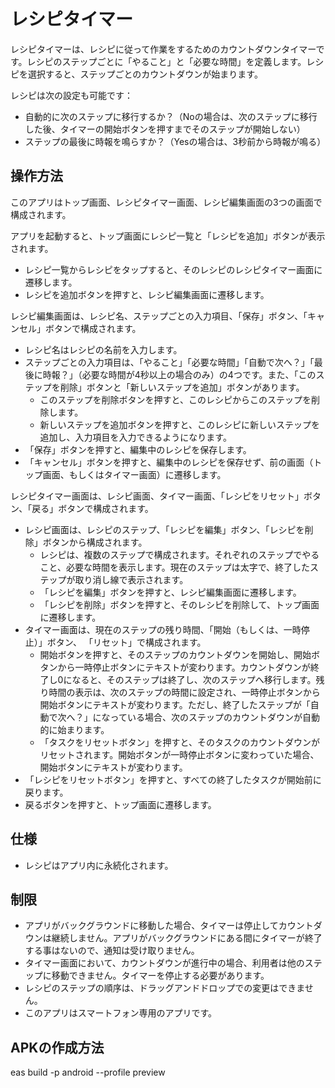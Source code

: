 # レシピタイマー

レシピタイマーは、レシピに従って作業をするためのカウントダウンタイマーです。レシピのステップごとに「やること」と「必要な時間」を定義します。レシピを選択すると、ステップごとのカウントダウンが始まります。

レシピは次の設定も可能です：
- 自動的に次のステップに移行するか？（Noの場合は、次のステップに移行した後、タイマーの開始ボタンを押すまでそのステップが開始しない）
- ステップの最後に時報を鳴らすか？（Yesの場合は、3秒前から時報が鳴る）

## 操作方法

このアプリはトップ画面、レシピタイマー画面、レシピ編集画面の3つの画面で構成されます。

アプリを起動すると、トップ画面にレシピ一覧と「レシピを追加」ボタンが表示されます。
- レシピ一覧からレシピをタップすると、そのレシピのレシピタイマー画面に遷移します。
- レシピを追加ボタンを押すと、レシピ編集画面に遷移します。

レシピ編集画面は、レシピ名、ステップごとの入力項目、「保存」ボタン、「キャンセル」ボタンで構成されます。
- レシピ名はレシピの名前を入力します。
- ステップごとの入力項目は、「やること」「必要な時間」「自動で次へ？」「最後に時報？」（必要な時間が4秒以上の場合のみ）の4つです。また、「このステップを削除」ボタンと「新しいステップを追加」ボタンがあります。
  - このステップを削除ボタンを押すと、このレシピからこのステップを削除します。
  - 新しいステップを追加ボタンを押すと、このレシピに新しいステップを追加し、入力項目を入力できるようになります。
- 「保存」ボタンを押すと、編集中のレシピを保存します。
- 「キャンセル」ボタンを押すと、編集中のレシピを保存せず、前の画面（トップ画面、もしくはタイマー画面）に遷移します。

レシピタイマー画面は、レシピ画面、タイマー画面、「レシピをリセット」ボタン、「戻る」ボタンで構成されます。
- レシピ画面は、レシピのステップ、「レシピを編集」ボタン、「レシピを削除」ボタンから構成されます。
  - レシピは、複数のステップで構成されます。それぞれのステップでやること、必要な時間を表示します。現在のステップは太字で、終了したステップが取り消し線で表示されます。
  - 「レシピを編集」ボタンを押すと、レシピ編集画面に遷移します。
  - 「レシピを削除」ボタンを押すと、そのレシピを削除して、トップ画面に遷移します。
- タイマー画面は、現在のステップの残り時間、「開始（もしくは、一時停止）」ボタン、 「リセット」で構成されます。
  - 開始ボタンを押すと、そのステップのカウントダウンを開始し、開始ボタンから一時停止ボタンにテキストが変わります。カウントダウンが終了し0になると、そのステップは終了し、次のステップへ移行します。残り時間の表示は、次のステップの時間に設定され、一時停止ボタンから開始ボタンにテキストが変わります。ただし、終了したステップが「自動で次へ？」になっている場合、次のステップのカウントダウンが自動的に始まります。
  - 「タスクをリセットボタン」を押すと、そのタスクのカウントダウンがリセットされます。開始ボタンが一時停止ボタンに変わっていた場合、開始ボタンにテキストが変わります。
- 「レシピをリセットボタン」を押すと、すべての終了したタスクが開始前に戻ります。
- 戻るボタンを押すと、トップ画面に遷移します。

## 仕様

- レシピはアプリ内に永続化されます。

## 制限

- アプリがバックグラウンドに移動した場合、タイマーは停止してカウントダウンは継続しません。アプリがバックグラウンドにある間にタイマーが終了する事はないので、通知は受け取りません。
- タイマー画面において、カウントダウンが進行中の場合、利用者は他のステップに移動できません。タイマーを停止する必要があります。
- レシピのステップの順序は、ドラッグアンドドロップでの変更はできません。
- このアプリはスマートフォン専用のアプリです。

## APKの作成方法
eas build -p android --profile preview
